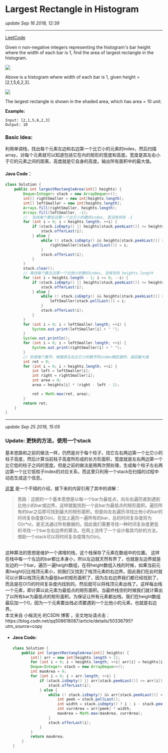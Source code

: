 # Largest Rectangle in Histogram
_update Sep 16 2018, 12:39_

---
[LeetCode](https://leetcode.com/problems/largest-rectangle-in-histogram/description/)

Given n non-negative integers representing the histogram's bar height where the width of each bar is 1, find the area of largest rectangle in the histogram.

![](https://leetcode.com/static/images/problemset/histogram.png)

Above is a histogram where width of each bar is 1, given height = [2,1,5,6,2,3].

![](https://leetcode.com/static/images/problemset/histogram_area.png)

The largest rectangle is shown in the shaded area, which has area = 10 unit.



**Example:**

    Input: [2,1,5,6,2,3]
    Output: 10

### Basic Idea:
利用单调栈，找出每个元素左边和右边第一个比它小的元素的index，然后扫描array，对每个元素就可以知道包括它在内的矩形的宽度和高度。宽度是其左右小于它的元素之间的距离，高度就是它自身的高度。输出所有面积中的最大值。

#### Java Code：

```java
class Solution {
    public int largestRectangleArea(int[] heights) {
        Deque<Integer> stack = new ArrayDeque<>();
        int[] rightSmaller = new int[heights.length];
        int[] leftSmaller = new int[heights.length];
        Arrays.fill(rightSmaller, heights.length);
        Arrays.fill(leftSmaller, -1);
        //  先找每个数右边第一个比它小的数的index, 若没有则存 -1
        for (int i = 0; i < heights.length; ++i) {
            if (stack.isEmpty() || heights[stack.peekLast()] <= heights[i]) {
                stack.offerLast(i);
            } else {
                while (! stack.isEmpty() && heights[stack.peekLast()] > heights[i]) {
                    rightSmaller[stack.pollLast()] = i;
                }
                stack.offerLast(i);
            }
        }
        stack.clear();
        // 再找每个数左边第一个比他小的数的index, 没有则存 heights.length
        for (int i = heights.length - 1; i >= 0; --i) {
            if (stack.isEmpty() || heights[stack.peekLast()] <= heights[i]) {
                stack.offerLast(i);
            } else {
                while (! stack.isEmpty() && heights[stack.peekLast()] > heights[i]) {
                    leftSmaller[stack.pollLast()] = i;
                }
                stack.offerLast(i);
            }
        }
        for (int i = 0; i < leftSmaller.length; ++i) {
            System.out.print(leftSmaller[i] + " ");
        }
        System.out.println();
        for (int i = 0; i < leftSmaller.length; ++i) {
            System.out.print(rightSmaller[i] + " ");
        }
        // 检查每个数字，根据其左右比它小的数字的index确定面积，返回最大值
        int ret = 0;
        for (int i = 0; i < heights.length; ++i) {
            int left = leftSmaller[i];
            int right = rightSmaller[i];
            int area = 0;
            area = heights[i] * (right - left - 1);

            ret = Math.max(ret, area);
        }
        return ret;
    }
}
```

---
_update Sep 25 2018, 15:05_

### Update: 更快的方法，使用一个stack
基本思路和之前的做法一样，仍然是对于每个柱子，找它左右两边第一个比它小的柱子高度，然后计算当前柱子高度所形成的长方形面积，宽度就是左右两边第一个比它低的柱子之间的宽度。但是之前的做法是用两次预处理，生成每个柱子左右两边第一个比它低柱子index的对应关系，而这里只利用一个stack在扫描的过程中动态生成这个信息。

[这里](https://blog.csdn.net/qq508618087/article/details/50336795) 是一个不错的介绍，接下来的内容引用了其中的讲解：

> 思路：这题的一个基本思想是以每一个bar为最低点，向左右遍历直到遇到比他小的bar或边界。这样就能找到一个此bar为最低点的矩形面积。遍历所有的bar之后即可找到最大的矩形面积。但是向左右遍历寻找比他小的bar的时间复杂度是O(n)，在加上遍历一遍所有的bar，总的时间复杂度将为O(n*n)，是无法通过所有数据的。因此我们需要寻找一种时间复杂度更低的寻找一个bar左右边界的算法。在网上流传了一个设计极其巧妙的方法，借助一个stack可以将时间复杂度降为O(n)。  
<br/>
这种算法的思想是维护一个递增的栈，这个栈保存了元素在数组中的位置。 这样在栈中每一个左边的bar都比本身小，所以左边就天然有界了，也就是左边界就是左边的一个bar。遍历一遍height数组，在将height数组入栈的时候，如果当前元素height[i]比栈顶元素小，则我们又找到了栈顶元素的右边界。因此我们在此时就可以计算以栈顶元素为最低bar的矩形面积了，因为左右边界我们都已经找到了，而且是在O(1)的时间复杂度内找到的。然后就可以将栈顶元素出栈了。这样每出栈一个元素，即计算以此元素为最低点的矩形面积。当最终栈空的时候我们就计算出了以所有bar为最低点的矩形面积。为保证让所有元素都出栈，我们在height数组最后加一个0，因为一个元素要出栈必须要遇到一个比他小的元素，也就是右边界。  
<br/>
   本文来自 小榕流光 的CSDN 博客 ，全文地址请点击：https://blog.csdn.net/qq508618087/article/details/50336795?utm_source=copy

* #### Java Code:
  ```java
  class Solution {
      public int largestRectangleArea(int[] heights) {
          int[] arr = new int[heights.length + 1];
          for (int i = 0; i < heights.length; ++i) arr[i] = heights[i];
          Deque<Integer> stack = new ArrayDeque<>();
          int maxArea = 0;
          for (int i = 0; i < arr.length; ++i) {
              if (stack.isEmpty() || arr[stack.peekLast()] <= arr[i]) {
                  stack.offerLast(i);
              } else {
                  while (! stack.isEmpty() && arr[stack.peekLast()] > arr[i]) {
                      int peek = stack.pollLast();
                      int width = stack.isEmpty() ? i : i - stack.peekLast() - 1;
                      int currArea = arr[peek] * width;
                      maxArea = Math.max(maxArea, currArea);
                  }
                  stack.offerLast(i);
              }
          }
          return maxArea;
      }
  }
  ```
